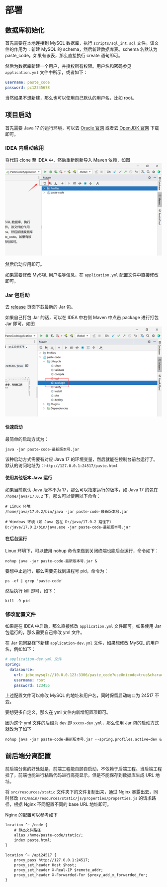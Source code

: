 # 部署
## 数据库初始化
首先需要在本地连接到 MySQL 数据库，执行 `scripts/sql_int.sql` 文件。该文件的作用为：新建 MySQL 的 schema，然后新建数据库表。schema 名默认为 paste_code。如果有该表，那么直接执行 create 语句即可。

然后为数据库新建一个用户，并授权所有权限。用户名和密码参见 `application.yml` 文件中所示，或者如下：
```yaml
username: paste_code
password: pc12345678
```
当然如果不想新建，那么也可以使用自己默认的用户名，比如 root。
## 项目启动
首先需要 Java 17 的运行环境，可以去 [Oracle 官网](https://www.oracle.com/java/technologies/downloads/#java17) 或者去 [OpenJDK 官网](https://jdk.java.net/17/) 下载即可。
### IDEA 内启动应用
将代码 clone 至 IDEA 中，然后重新刷新导入 Maven 依赖，如图
![reimport_maven](../folder/imgs/reimport_maven.png)

然后启动应用即可。

如果需要修改 MySQL 用户名等信息，在 `application.yml` 配置文件中直接修改即可。
### Jar 包启动
去 [release](https://github.com/sleepybear1113/paste-code/releases) 页面下载最新的 Jar 包。

如果自己打包 Jar 的话，可以在 IDEA 中右侧 Maven 中点击 package 进行打包 Jar 即可，如图
![Maven打包Jar](../folder/imgs/maven-package.png)
#### 快速启动
最简单的启动方式为：
```shell
java -jar paste-code-最新版本号.jar
```
该种启动方式需要有对应 Java 17 的环境变量，然后就能在控制台前台运行了。默认的访问地址为：`http://127.0.0.1:24517/paste.html`
#### 使用其他版本 Java 运行
如果当前默认 Java 版本不为 17，那么可以指定运行的版本，如 Java 17 的包在 `/home/java/17.0.2` 下，那么可以使用以下命令：
```shell
# Linux 环境
/home/java/17.0.2/bin/java -jar paste-code-最新版本号.jar

# Windows 环境（如 Java 包在 D:/java/17.0.2 路径下）
D:/java/17.0.2/bin/java.exe -jar paste-code-最新版本号.jar
```
#### 在后台运行
Linux 环境下，可以使用 nohup 命令来做到关闭终端也能后台运行，命令如下：
```shell
nohup java -jar paste-code-最新版本号.jar &
```
要想中止运行，那么需要先找到进程号 pid，命令为：
```shell
ps -ef | grep 'paste-code'
```
然后执行 kill 即可，如下：
```shell
kill -9 pid
```
### 修改配置文件
如果是在 IDEA 中启动，那么直接修改 `application.yml` 文件即可。如果使用 Jar 包运行的，那么需要自己修改 yml 文件。

在 Jar 包同路径下新建 `application-dev.yml` 文件，如果想修改 MySQL 的用户名，例如如下：
```yaml
# application-dev.yml 文件
spring:
  datasource:
    url: jdbc:mysql://10.0.0.123:3306/paste_code?useUnicode=true&characterEncoding=utf-8&serverTimezone=Asia/Shanghai
    username: root
    password: 123456
```
上述配置文件可以修改 MySQL 的地址和用户名，同时保留启动端口为 24517 不变。

要想更多自定义，那么在 yml 文件内新增配置项即可。

因为这个 yml 文件的后缀为 `dev` 即 `xxxxx-dev.yml`，那么使用 Jar 包的启动方式就改为了如下
```shell
nohup java -jar paste-code-最新版本号.jar --spring.profiles.active=dev &
```
## 前后端分离配置
前后端分离的好处就是，前端工程能自顾自启动，不依赖于后端工程。当后端工程挂了，前端也能进行粘贴代码进行高亮显示，但是不能保存到数据库生成 URL 地址。

将 `src/resources/static` 文件夹下的文件复制出来，通过 Nginx 暴露出去，同时修改 `src/main/resources/static/js/properties/properties.js` 的请求路径，根据 Nginx 不同配置不同的 base URL 地址即可。

Nginx 的配置可以参考如下
```nginx
location ^~ /code {
    # 静态文件路径
    alias /home/paste-code/static/;
    index paste.html;
}

location ^~ /api24517 {
    proxy_pass http://127.0.0.1:24517;
    proxy_set_header Host $host;
    proxy_set_header X-Real-IP $remote_addr;
    proxy_set_header X-Forwarded-For $proxy_add_x_forwarded_for;
}
```